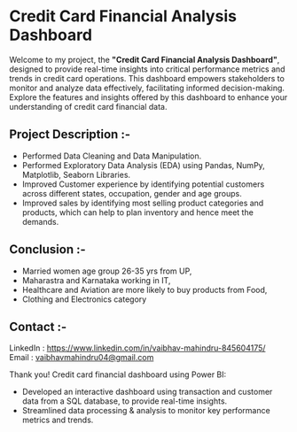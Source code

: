 # Credit Card Financial Analysis Dashboard

Welcome to my project, the <b>"Credit Card Financial Analysis Dashboard"</b>, designed to provide real-time insights into critical performance metrics and trends in credit card operations. This dashboard empowers stakeholders to monitor and analyze data effectively, facilitating informed decision-making. Explore the features and insights offered by this dashboard to enhance your understanding of credit card financial data.
 
## Project Description :-
<ul>
<li>Performed Data Cleaning and Data Manipulation.
<li>Performed Exploratory Data Analysis (EDA) using Pandas, NumPy, Matplotlib, Seaborn Libraries.
<li>Improved Customer experience by identifying potential customers across different states, occupation, gender and age groups.
<li>Improved sales by identifying most selling product categories and products, which can help to plan inventory and hence meet the demands.
</ul>

## Conclusion :-
<ul>
<li>Married women age group 26-35 yrs from UP, 
<li>Maharastra and Karnataka working in IT, 
<li>Healthcare and Aviation are more likely to buy products from Food, 
<li>Clothing and Electronics category
</ul>

## Contact :-
LinkedIn : https://www.linkedin.com/in/vaibhav-mahindru-845604175/ </br>
Email : vaibhavmahindru04@gmail.com

Thank you!
Credit card financial dashboard using Power BI:
- Developed an interactive dashboard using 
transaction and customer data from a SQL database, 
to provide real-time insights.
- Streamlined data processing & analysis to monitor 
key performance metrics and trends.

